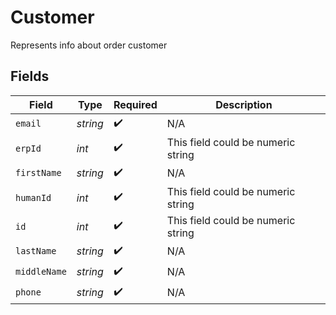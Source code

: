 # Customer

Represents info about order customer


## Fields

| Field                              | Type                               | Required                           | Description                        |
| ---------------------------------- | ---------------------------------- | ---------------------------------- | ---------------------------------- |
| `email`                            | *string*                           | :heavy_check_mark:                 | N/A                                |
| `erpId`                            | *int*                              | :heavy_check_mark:                 | This field could be numeric string |
| `firstName`                        | *string*                           | :heavy_check_mark:                 | N/A                                |
| `humanId`                          | *int*                              | :heavy_check_mark:                 | This field could be numeric string |
| `id`                               | *int*                              | :heavy_check_mark:                 | This field could be numeric string |
| `lastName`                         | *string*                           | :heavy_check_mark:                 | N/A                                |
| `middleName`                       | *string*                           | :heavy_check_mark:                 | N/A                                |
| `phone`                            | *string*                           | :heavy_check_mark:                 | N/A                                |